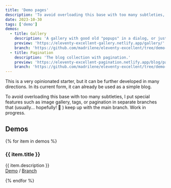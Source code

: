 ```yaml
---
title: 'Demo pages'
description: 'To avoid overloading this base with too many subtleties, I store special features in separate branches that (usually) keep up with the main branch.'
date: 2023-10-30
tags: ['demo']
demos:
  - title: Gallery
    description: 'A gallery with good old "popups" in a dialog, or just looping over images.'
    preview: 'https://eleventy-excellent-gallery.netlify.app/gallery/'
    branch: 'https://github.com/madrilene/eleventy-excellent/tree/demo-gallery'
  - title: Pagination
    description: 'The blog collection with pagination.'
    preview: 'https://eleventy-excellent-pagination.netlify.app/blog/page-1/'
    branch: 'https://github.com/madrilene/eleventy-excellent/tree/demo-pagination'
---
```


This is a very opinionated starter, but it can be further developed in many directions. In its current form, it can already be used as a simple blog.

To avoid overloading this base with too many subtleties, I put special features such as image gallery, tags, or pagination in separate branches that (usually... hopefully! 🫣 ) keep up with the main branch.
Work in progress.

## Demos

{% for item in demos %}

   <h3>{{ item.title }}</h3>
   <p>{{ item.description }} <br /><a href="{{ item.preview }}">Demo</a> / <a href="{{ item.branch }}">Branch</a></p>

{% endfor %}
